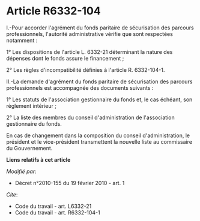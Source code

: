 # Article R6332-104

I.-Pour accorder l'agrément du fonds paritaire de sécurisation des parcours professionnels, l'autorité administrative vérifie
que sont respectées notamment : 

1° Les dispositions de l'article L. 6332-21 déterminant la nature des dépenses dont le fonds assure le financement ; 

2° Les règles d'incompatibilité définies à l'article R. 6332-104-1. 

II.-La demande d'agrément du fonds paritaire de sécurisation des parcours professionnels est accompagnée des documents
suivants : 

1° Les statuts de l'association gestionnaire du fonds et, le cas échéant, son règlement intérieur ; 

2° La liste des membres du conseil d'administration de l'association gestionnaire du fonds. 

En cas de changement dans la composition du conseil d'administration, le président et le vice-président transmettent la
nouvelle liste au commissaire du Gouvernement.

**Liens relatifs à cet article**

_Modifié par_:

  - Décret n°2010-155 du 19 février 2010 - art. 1

_Cite_:

  - Code du travail - art. L6332-21
  - Code du travail - art. R6332-104-1
